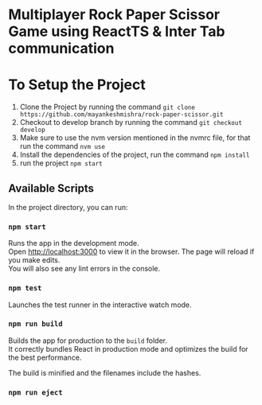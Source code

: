 # Multiplayer Rock Paper Scissor Game using ReactTS & Inter Tab communication

# To Setup the Project

1. Clone the Project by running the command
   `git clone https://github.com/mayankeshmishra/rock-paper-scissor.git`
2. Checkout to develop branch by running the command
   `git checkout develop`
3. Make sure to use the nvm version mentioned in the nvmrc file, for that run the command
   `nvm use`
4. Install the dependencies of the project, run the command
   `npm install`
5. run the project
   `npm start`

## Available Scripts

In the project directory, you can run:

### `npm start`

Runs the app in the development mode.\
Open [http://localhost:3000](http://localhost:3000) to view it in the browser.
The page will reload if you make edits.\
You will also see any lint errors in the console.

### `npm test`

Launches the test runner in the interactive watch mode.

### `npm run build`

Builds the app for production to the `build` folder.\
It correctly bundles React in production mode and optimizes the build for the best performance.

The build is minified and the filenames include the hashes.

### `npm run eject`
